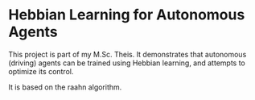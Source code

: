 # Hebbian Learning for Autonomous Agents
This project is part of my M.Sc. Theis. It demonstrates that autonomous (driving) agents can be trained using Hebbian learning, and attempts to optimize its control.

It is based on the raahn algorithm. 
